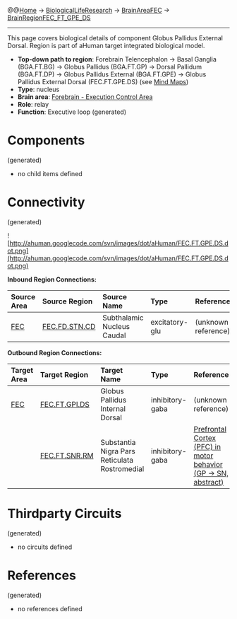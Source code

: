 @@[Home](Home.md) -> [BiologicalLifeResearch](BiologicalLifeResearch.md) -> [BrainAreaFEC](BrainAreaFEC.md) -> [BrainRegionFEC\_FT\_GPE\_DS](BrainRegionFEC_FT_GPE_DS.md)

---


This page covers biological details of component Globus Pallidus External Dorsal.
Region is part of aHuman target integrated biological model.

  * **Top-down path to region**: Forebrain Telencephalon -> Basal Ganglia (BGA.FT.BG) -> Globus Pallidus (BGA.FT.GP) -> Dorsal Pallidum (BGA.FT.DP) -> Globus Pallidus External (BGA.FT.GPE) -> Globus Pallidus External Dorsal (FEC.FT.GPE.DS) (see [Mind Maps](OverallMindMaps.md))
  * **Type**: nucleus
  * **Brain area**: [Forebrain - Execution Control Area](BrainAreaFEC.md)
  * **Role**: relay
  * **Function**: Executive loop
(generated)
# Components #
(generated)


  * no child items defined

# Connectivity #
(generated)


![http://ahuman.googlecode.com/svn/images/dot/aHuman/FEC.FT.GPE.DS.dot.png](http://ahuman.googlecode.com/svn/images/dot/aHuman/FEC.FT.GPE.DS.dot.png)

**Inbound Region Connections:**

| **Source Area** | **Source Region** | **Source Name** | **Type** | **Reference** |
|:----------------|:------------------|:----------------|:---------|:--------------|
| [FEC](BrainAreaFEC.md) | [FEC.FD.STN.CD](BrainRegionFEC_FD_STN_CD.md) | Subthalamic Nucleus Caudal | excitatory-glu | (unknown reference) |

**Outbound Region Connections:**

| **Target Area** | **Target Region** | **Target Name** | **Type** | **Reference** |
|:----------------|:------------------|:----------------|:---------|:--------------|
| [FEC](BrainAreaFEC.md) | [FEC.FT.GPI.DS](BrainRegionFEC_FT_GPI_DS.md) | Globus Pallidus Internal Dorsal | inhibitory-gaba | (unknown reference) |
|                 | [FEC.FT.SNR.RM](BrainRegionFEC_FT_SNR_RM.md) | Substantia Nigra Pars Reticulata Rostromedial | inhibitory-gaba | [Prefrontal Cortex (PFC) in motor behavior (GP -> SN, abstract)](https://www.google.ru/search?hl=rutbo=ptbm=bksq=isbn:0080887988) |

# Thirdparty Circuits #
(generated)

  * no circuits defined

# References #
(generated)

  * no references defined
